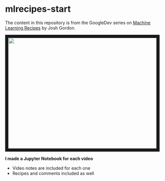 # mlrecipes-start

The content in this repository is from the GoogleDev series on [Machine Learning Recipes](https://www.youtube.com/watch?v=cKxRvEZd3Mw&list=PLOU2XLYxmsIIuiBfYad6rFYQU_jL2ryal) by Josh Gordon.

<a href="https://www.youtube.com/watch?v=cKxRvEZd3Mw
" target="\_blank"><img src="http://img.youtube.com/vi/cKxRvEZd3Mw/0.jpg"
width="480" height="360" border="10" /></a>


__I made a Jupyter Notebook for each video__
- Video notes are included for each one
- Recipes and comments included as well
